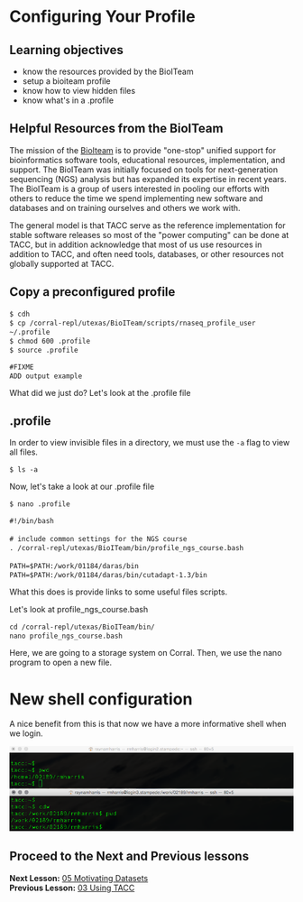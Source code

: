 # Configuring Your Profile

## Learning objectives
- know the resources provided by the BioITeam
- setup a bioiteam profile
- know how to view hidden files
- know what's in a .profile


## Helpful Resources from the BioITeam

The mission of the [BioIteam](https://wikis.utexas.edu/display/bioiteam/Home) is to provide "one-stop" unified support for bioinformatics software tools, educational resources, implementation, and support. The BioITeam was initially focused on tools for next-generation sequencing (NGS) analysis but has expanded its expertise in recent years. The BioITeam is a group of users interested in pooling our efforts with others to reduce the time we spend implementing new software and databases and on training ourselves and others we work with.

The general model is that TACC serve as the reference implementation for stable software releases so most of the "power computing" can be done at TACC, but in addition acknowledge that most of us use resources in addition to TACC, and often need tools, databases, or other resources not globally supported at TACC.

## Copy a preconfigured profile

~~~ {.bash}
$ cdh
$ cp /corral-repl/utexas/BioITeam/scripts/rnaseq_profile_user ~/.profile
$ chmod 600 .profile
$ source .profile
~~~

~~~ {.output}
#FIXME
ADD output example
~~~

What did we just do? Let's look at the .profile file

## .profile

In order to view invisible files in a directory, we must use the `-a` flag to view all files. 

~~~ {.bash}
$ ls -a
~~~

Now, let's take a look at our .profile file

~~~ {.bash}
$ nano .profile
~~~ 

~~~ {.output}
#!/bin/bash

# include common settings for the NGS course
. /corral-repl/utexas/BioITeam/bin/profile_ngs_course.bash

PATH=$PATH:/work/01184/daras/bin
PATH=$PATH:/work/01184/daras/bin/cutadapt-1.3/bin
~~~

What this does is provide links to some useful files scripts.

Let's look at profile_ngs_course.bash

~~~ {.output}
cd /corral-repl/utexas/BioITeam/bin/
nano profile_ngs_course.bash
~~~

Here, we are going to a storage system on Corral. Then, we use the nano program to open a new file. 

# New shell configuration

A nice benefit from this is that now we have a more informative shell when we login. 

![PWD](figures/login_nodes.png)


## Proceed to the Next and Previous lessons
**Next Lesson:** [05 Motivating Datasets](05_Datasets.md)  
**Previous Lesson:** [03 Using TACC](03_Using_TACC.md)  